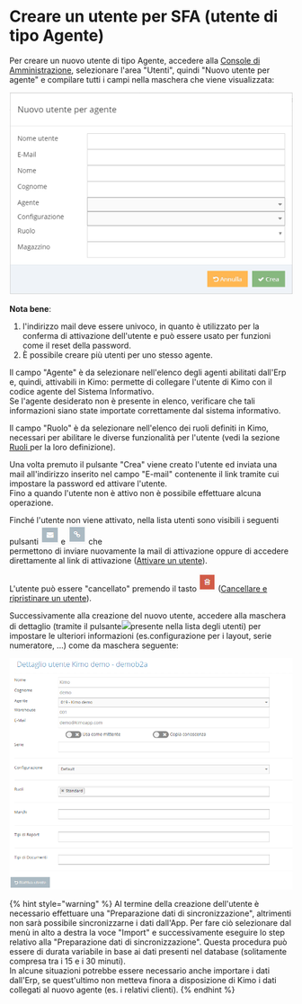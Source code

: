# Creare un utente per SFA \(utente di tipo Agente\)

Per creare un nuovo utente di tipo Agente, accedere alla [Console di Amministrazione](../../introduzione/moduli/console-admin.md), selezionare l'area "Utenti", quindi "Nuovo utente per agente" e compilare tutti i campi nella maschera che viene visualizzata:

![](../../.gitbook/assets/nuovo-agente.png)

**Nota bene**: 

1. l'indirizzo mail deve essere univoco, in quanto è utilizzato per la conferma di attivazione dell'utente e può essere usato per funzioni come il reset della password.
2. È possibile creare più utenti per uno stesso agente.

Il campo "Agente" è da selezionare nell'elenco degli agenti abilitati dall'Erp e, quindi, attivabili in Kimo: permette di collegare l'utente di Kimo con il codice agente del Sistema Informativo.  
Se l'agente desiderato non è presente in elenco, verificare che tali informazioni siano state importate correttamente dal sistema informativo.

Il campo "Ruolo" è da selezionare nell'elenco dei ruoli definiti in Kimo, necessari per abilitare le diverse funzionalità per l'utente \(vedi la sezione [Ruoli ](../ruoli.md)per la loro definizione\).

Una volta premuto il pulsante "Crea" viene creato l'utente ed inviata una mail all'indirizzo inserito nel campo "E-mail" contenente il link tramite cui impostare la password ed attivare l'utente.  
Fino a quando l'utente non è attivo non è possibile effettuare alcuna operazione.

Finché l'utente non viene attivato, nella lista utenti sono visibili i seguenti pulsanti ![](../../.gitbook/assets/image%20%2817%29.png) e ![](../../.gitbook/assets/image%20%2812%29.png) che  
permettono di inviare nuovamente la mail di attivazione oppure di accedere direttamente al link di attivazione \([Attivare un utente](attivazione-di-un-utente.md)\).

L'utente può essere "cancellato" premendo il tasto ![](../../.gitbook/assets/delete.PNG) \([Cancellare e ripristinare un utente](archiviazione-e-ripristino.md)\).

Successivamente alla creazione del nuovo utente, accedere alla maschera di dettaglio \(tramite il pulsante![](https://s3.amazonaws.com/cdn.freshdesk.com/data/helpdesk/attachments/production/22000944744/original/4x9HKCgjY3XGNWMcPqpU72T_RzvTC8lGyw.png?1485475532)presente nella lista degli utenti\) per impostare le ulteriori informazioni \(es.configurazione per i layout, serie numeratore, ...\) come da maschera seguente:

![](../../.gitbook/assets/image%20%2816%29.png)

{% hint style="warning" %}
Al termine della creazione dell'utente è necessario effettuare una "Preparazione dati di sincronizzazione", altrimenti non sarà possibile sincronizzarne i dati dall'App. Per fare ciò selezionare dal menù in alto a destra la voce "Import" e successivamente eseguire lo step relativo alla "Preparazione dati di sincronizzazione". Questa procedura può essere di durata variabile in base ai dati presenti nel database \(solitamente compresa tra i 15 e i 30 minuti\).  
In alcune situazioni potrebbe essere necessario anche importare i dati dall'Erp, se quest'ultimo non metteva finora a disposizione di Kimo i dati collegati al nuovo agente \(es. i relativi clienti\).
{% endhint %}

